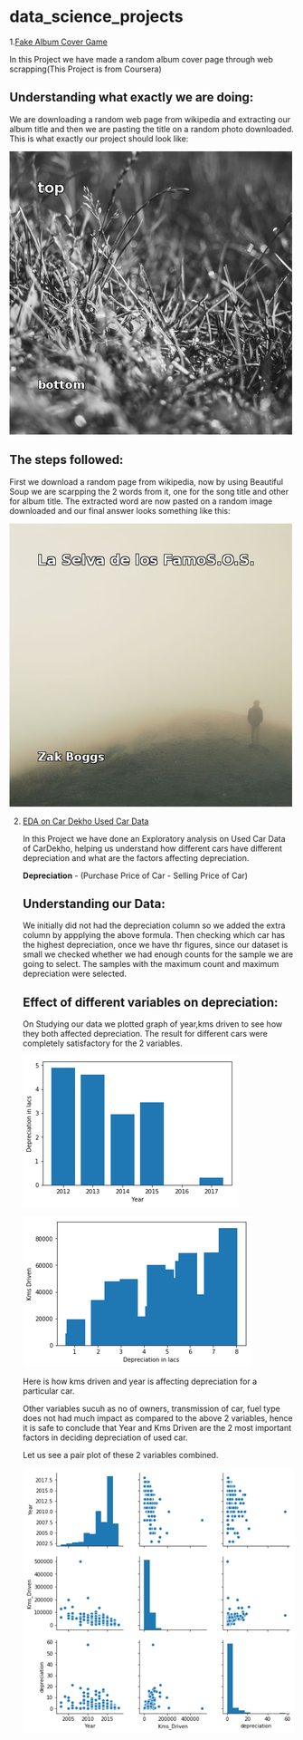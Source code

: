 # data_science_projects

1.[Fake Album Cover Game](https://github.com/saadkazi444/data_science_projects/blob/master/FakeAlbumCoverGame.ipynb)

In this Project we have made a random album cover page through web scrapping(This Project is from Coursera)

## Understanding what exactly we are doing:
 We are downloading a random web page from wikipedia and extracting our album title and then we are pasting the title on a random photo downloaded.
 This is what exactly our project should look like:
 
 ![Sample](https://github.com/saadkazi444/data_science_projects/blob/master/images/fakecover1.png)

## The steps followed:
 First we download a random page from wikipedia, now by using Beautiful Soup we are scarpping the 2 words from it, one for the song title and other for album title.
 The extracted word are now pasted on a random image downloaded and our final answer looks something like this:
 
 ![Sample](https://github.com/saadkazi444/data_science_projects/blob/master/images/fakecover2.png)

2. [EDA on Car Dekho Used Car Data](https://github.com/saadkazi444/data_science_projects/blob/master/eda-on-cardekho-data.ipynb)

   In this Project we have done an Exploratory analysis on Used Car Data of CarDekho, helping us understand how different cars have different depreciation and what are the factors affecting depreciation.
   
   __Depreciation__ - (Purchase Price of Car - Selling Price of Car)
   
   
   
   ## Understanding our Data:
    We initially did not had the depreciation column so we added the extra column by appplying the above formula. Then checking which car has the highest depreciation, once we have thr figures, since our dataset is small we checked whether we had enough counts for the sample we are going to select. The samples with the maximum count and maximum depreciation were selected.
    
   ## Effect of different variables on depreciation:
    On Studying our data we plotted graph of year,kms driven to see how they both affected depreciation. The result for different cars were completely satisfactory for the 2 variables.
    
   ![Sample](https://github.com/saadkazi444/data_science_projects/blob/master/images/year.png)
   
   ![Sample](https://github.com/saadkazi444/data_science_projects/blob/master/images/kms.png)
   
   Here is how kms driven and year is affecting depreciation for a particular car.
   
   Other variables sucuh as no of owners, transmission of car, fuel type does not had much impact as compared to the above 2 variables, hence it is safe to conclude that Year and Kms Driven are the 2 most important factors in deciding depreciation of used car.
   
   Let us see a pair plot of these 2 variables combined.
   
   ![Sample](https://github.com/saadkazi444/data_science_projects/blob/master/images/image1.png)
   

